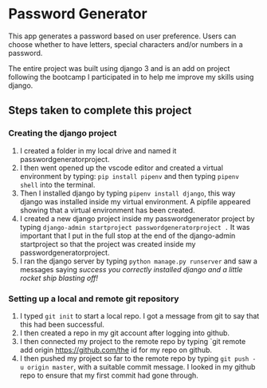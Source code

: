 # Password Generator

This app generates a password based on user preference.  Users can choose whether to have letters, special characters and/or numbers in a password.  

The entire project was built using django 3 and is an add on project following the bootcamp I participated in to help me improve my skills using django.

## Steps taken to complete this project

### Creating the django project

1. I created a folder in my local drive and named it passwordgeneratorproject.
2. I then went opened up the vscode editor and created a virtual environment by typing:
`pip install pipenv`
and then typing `pipenv shell` into the terminal.
3. Then I installed django by typing `pipenv install django`, this way django was installed inside my virtual environment.  A pipfile appeared showing that a virtual environment has been created.
4. I created a new django project inside my passwordgenerator project by typing `django-admin startproject passwordgeneratorproject .`  It was important that I put in the full stop at the end of the django-admin startproject so that the project was created inside my passwordgeneratorproject.
5. I ran the django server by typing `python manage.py runserver` and saw a messages saying *success you correctly installed django and a little rocket ship blasting off!*

### Setting up  a local and remote git repository

1. I typed `git init` to start a local repo.  I got a message from git to say that this had been successful.
2. I then created a repo in my git account after logging into github.
3. I then connected my project to the remote repo by typing `git remote add origin <https://github.com/the> id for my repo on github.
4. I then pushed my project so far to the remote repo by typing `git push -u origin master`, with a suitable commit message.  I looked in my github repo to ensure that my first commit had gone through.
